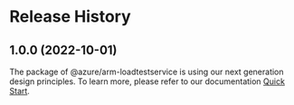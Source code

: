# Release History
    
## 1.0.0 (2022-10-01)

The package of @azure/arm-loadtestservice is using our next generation design principles. To learn more, please refer to our documentation [Quick Start](https://aka.ms/js-track2-quickstart).
